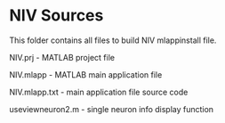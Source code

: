 # NIV Sources

This folder contains all files to build NIV mlappinstall file.

NIV.prj   - MATLAB project file

NIV.mlapp - MATLAB main application file

NIV.mlapp.txt - main application file source code

useviewneuron2.m - single neuron info display function
